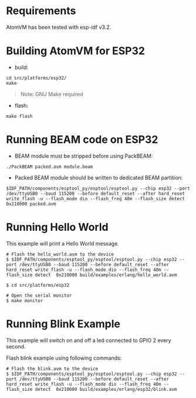 Requirements
============

AtomVM has been tested with esp-idf v3.2.

Building AtomVM for ESP32
=========================

* build:

```
cd src/platforms/esp32/
make
```

> Note: GNU Make required

* flash:
```
make flash
```

Running BEAM code on ESP32
==========================

* BEAM module must be stripped before using PackBEAM:

```
./PackBEAM packed.avm module.beam
```

* Packed BEAM module should be written to dedicated BEAM partition:

```
$IDF_PATH/components/esptool_py/esptool/esptool.py --chip esp32 --port /dev/ttyUSB0 --baud 115200 --before default_reset --after hard_reset write_flash -u --flash_mode dio --flash_freq 40m --flash_size detect  0x210000 packed.avm
```

Running Hello World
===================

This example will print a Hello World message.

```
# Flash the hello_world.avm to the device
$ $IDF_PATH/components/esptool_py/esptool/esptool.py --chip esp32 --port /dev/ttyUSB0 --baud 115200 --before default_reset --after hard_reset write_flash -u --flash_mode dio --flash_freq 40m --flash_size detect  0x210000 build/examples/erlang/hello_world.avm

$ cd src/platforms/esp32

# Open the serial monitor
$ make monitor
```

Running Blink Example
=====================

This example will switch on and off a led connected to GPIO 2 every second.

Flash blink example using following commands:

```
# Flash the blink.avm to the device
$ $IDF_PATH/components/esptool_py/esptool/esptool.py --chip esp32 --port /dev/ttyUSB0 --baud 115200 --before default_reset --after hard_reset write_flash -u --flash_mode dio --flash_freq 40m --flash_size detect  0x210000 build/examples/erlang/esp32/blink.avm
```
